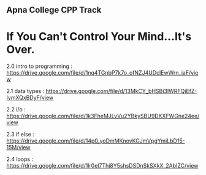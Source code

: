 ## Apna College CPP Track

# If You Can't Control Your Mind...It's Over.

2.0 intro to programming : https://drive.google.com/file/d/1nq4TGnbP7k7o_ofNZJ4UDclEwWrn_iaF/view

2.1 data types : https://drive.google.com/file/d/13MkCY_bHSBi3IWRFQjEfZ-IymXQxBDyF/view

2.2 i/o : https://drive.google.com/file/d/1k3FheMJLvVu2YBkySBU9DKXFWGne24ee/view

2.3 if else : https://drive.google.com/file/d/14p0_yoDmMKnovKGJmVpgYmiLbD15-15M/view

2.4 loops : https://drive.google.com/file/d/1lr0el7Thj8Y5shsDSDnSkSXkX_2AbIZC/view





